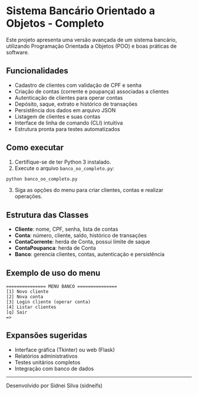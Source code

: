 # Sistema Bancário Orientado a Objetos - Completo

Este projeto apresenta uma versão avançada de um sistema bancário, utilizando Programação Orientada a Objetos (POO) e boas práticas de software.

## Funcionalidades

- Cadastro de clientes com validação de CPF e senha
- Criação de contas (corrente e poupança) associadas a clientes
- Autenticação de clientes para operar contas
- Depósito, saque, extrato e histórico de transações
- Persistência dos dados em arquivo JSON
- Listagem de clientes e suas contas
- Interface de linha de comando (CLI) intuitiva
- Estrutura pronta para testes automatizados

## Como executar

1. Certifique-se de ter Python 3 instalado.
2. Execute o arquivo `banco_oo_completo.py`:

```bash
python banco_oo_completo.py
```

3. Siga as opções do menu para criar clientes, contas e realizar operações.

## Estrutura das Classes

- **Cliente**: nome, CPF, senha, lista de contas
- **Conta**: número, cliente, saldo, histórico de transações
- **ContaCorrente**: herda de Conta, possui limite de saque
- **ContaPoupanca**: herda de Conta
- **Banco**: gerencia clientes, contas, autenticação e persistência

## Exemplo de uso do menu

```
=============== MENU BANCO ===============
[1] Novo cliente
[2] Nova conta
[3] Login cliente (operar conta)
[4] Listar clientes
[q] Sair
=>
```

## Expansões sugeridas

- Interface gráfica (Tkinter) ou web (Flask)
- Relatórios administrativos
- Testes unitários completos
- Integração com banco de dados

---

Desenvolvido por Sidnei Silva (sidneifs)
